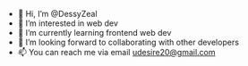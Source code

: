 - 👋 Hi, I’m @DessyZeal
- 👀 I’m interested in web dev
- 🌱 I’m currently learning frontend web dev
- 💞️ I’m looking forward to collaborating with other developers
- 📫 You can reach me via email udesire20@gmail.com

<!---
DessyZeal/DessyZeal is a ✨ special ✨ repository because its `README.md` (this file) appears on your GitHub profile.
You can click the Preview link to take a look at your changes.
--->
